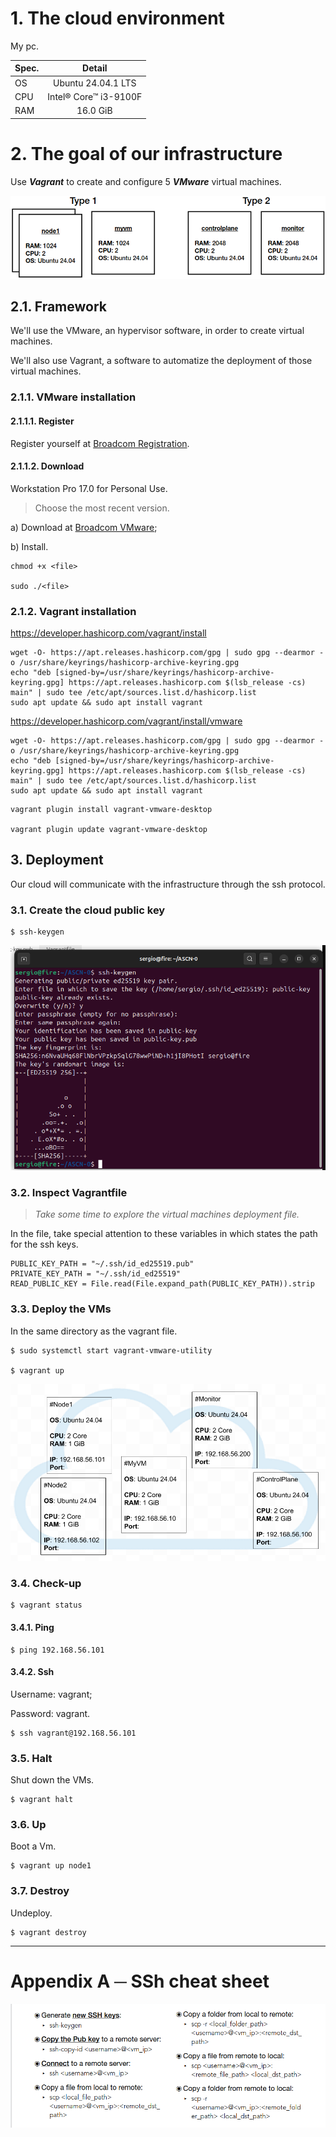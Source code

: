 # 1. The cloud environment
My pc.

| Spec. |        Detail         |
| :---  |        :---:          |
| OS    | Ubuntu 24.04.1 LTS    |
| CPU   | Intel® Core™ i3-9100F |
| RAM   | 16.0 GiB              |


# 2. The goal of our infrastructure
Use ***Vagrant*** to create and configure 5 ***VMware*** virtual machines.

![](assets/media/diagrams/goal_0.png)

## 2.1. Framework
We'll use the VMware, an hypervisor software, in order to create virtual machines.

We'll also use Vagrant, a software to automatize the deployment of those virtual machines.

### 2.1.1. VMware installation

#### 2.1.1.1. Register
Register yourself at [Broadcom Registration](https://profile.broadcom.com/web/registration).

#### 2.1.1.2. Download
Workstation Pro 17.0 for Personal Use.
> Choose the most recent version.

a) Download at [Broadcom VMware](https://support.broadcom.com/group/ecx/productdownloads?subfamily=VMware+Workstation+Pro);

b) Install.

```
chmod +x <file>

sudo ./<file>
```


### 2.1.2. Vagrant installation
https://developer.hashicorp.com/vagrant/install
```
wget -O- https://apt.releases.hashicorp.com/gpg | sudo gpg --dearmor -o /usr/share/keyrings/hashicorp-archive-keyring.gpg
echo "deb [signed-by=/usr/share/keyrings/hashicorp-archive-keyring.gpg] https://apt.releases.hashicorp.com $(lsb_release -cs) main" | sudo tee /etc/apt/sources.list.d/hashicorp.list
sudo apt update && sudo apt install vagrant
```

https://developer.hashicorp.com/vagrant/install/vmware
```
wget -O- https://apt.releases.hashicorp.com/gpg | sudo gpg --dearmor -o /usr/share/keyrings/hashicorp-archive-keyring.gpg
echo "deb [signed-by=/usr/share/keyrings/hashicorp-archive-keyring.gpg] https://apt.releases.hashicorp.com $(lsb_release -cs) main" | sudo tee /etc/apt/sources.list.d/hashicorp.list
sudo apt update && sudo apt install vagrant
```

```
vagrant plugin install vagrant-vmware-desktop

vagrant plugin update vagrant-vmware-desktop
```


## 3. Deployment
Our cloud will communicate with the infrastructure through the ssh protocol.

### 3.1. Create the cloud public key
```
$ ssh-keygen
```

<img src=assets/media/showcase/ssh_key.png width=720>

### 3.2. Inspect Vagrantfile
> *Take some time to explore the virtual machines deployment file.*

In the file, take special attention to these variables in which states the path for the ssh keys.
```
PUBLIC_KEY_PATH = "~/.ssh/id_ed25519.pub"
PRIVATE_KEY_PATH = "~/.ssh/id_ed25519"
READ_PUBLIC_KEY = File.read(File.expand_path(PUBLIC_KEY_PATH)).strip
```

### 3.3. Deploy the VMs
In the same directory as the vagrant file.

```
$ sudo systemctl start vagrant-vmware-utility

$ vagrant up
```

<img src="media/diagrams/infrastructure1.png">

### 3.4. Check-up
```
$ vagrant status
```

#### 3.4.1. Ping
```
$ ping 192.168.56.101
```

#### 3.4.2. Ssh
Username: vagrant;

Password: vagrant.

```
$ ssh vagrant@192.168.56.101
```

### 3.5. Halt
Shut down the VMs.
```
$ vagrant halt
```
### 3.6. Up
Boot a Vm.

```
$ vagrant up node1
```
### 3.7. Destroy
Undeploy.
```
$ vagrant destroy
```

<hr>

# Appendix A ─ SSh cheat sheet
<img src="assets/media/ssh_cheatsheet2.png">
